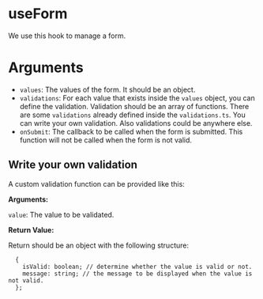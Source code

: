 # useForm

We use this hook to manage a form.

# Arguments

- `values`: The values of the form. It should be an object.
- `validations`: For each value that exists inside the `values` object, you can define the validation. Validation should be an array of functions. There are some `validations` already defined inside the `validations.ts`. You can write your own validation. Also validations could be anywhere else.
- `onSubmit`: The callback to be called when the form is submitted. This function will not be called when the form is not valid.

## Write your own validation

A custom validation function can be provided like this:

**Arguments:**

`value`: The value to be validated.

**Return Value:**

Return should be an object with the following structure:

```
  {
    isValid: boolean; // determine whether the value is valid or not.
    message: string; // the message to be displayed when the value is not valid.
  };
```
